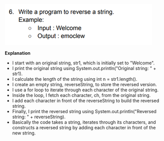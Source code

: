 ![img.png](img.png)

**Explanation**

- I start with an original string, str1, which is initially set to "Welcome".
- I print the original string using System.out.println("Original string: " + str1).
- I calculate the length of the string using int n = str1.length().
- I create an empty string, reverseString, to store the reversed version.
- I use a for loop to iterate through each character of the original string.
- Inside the loop, I fetch each character, ch, from the original string.
- I add each character in front of the reverseString to build the reversed string.
- Finally, I print the reversed string using System.out.println("Reversed string: " + reverseString).
- Basically the code takes a string, iterates through its characters, and constructs a reversed string by adding each
  character in front of the new string.